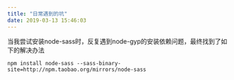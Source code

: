 ```yaml
---
title: "日常遇到的坑"
date: 2019-03-13 15:46:03
---
```


当我尝试安装node-sass时，反复遇到node-gyp的安装依赖问题，最终找到了如下的解决办法
```
npm install node-sass --sass-binary-site=http://npm.taobao.org/mirrors/node-sass
```
